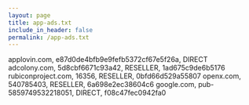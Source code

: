 ```yaml
---
layout: page
title: app-ads.txt
include_in_header: false
permalink: /app-ads.txt
---
```


applovin.com, e87d0de4bfb9e9fefb5372cf67e5f26a, DIRECT
adcolony.com, 5d8cbf6671c93a42, RESELLER, 1ad675c9de6b5176
rubiconproject.com, 16356, RESELLER, 0bfd66d529a55807
openx.com, 540785403, RESELLER, 6a698e2ec38604c6
google.com, pub-5859749532218051, DIRECT, f08c47fec0942fa0
